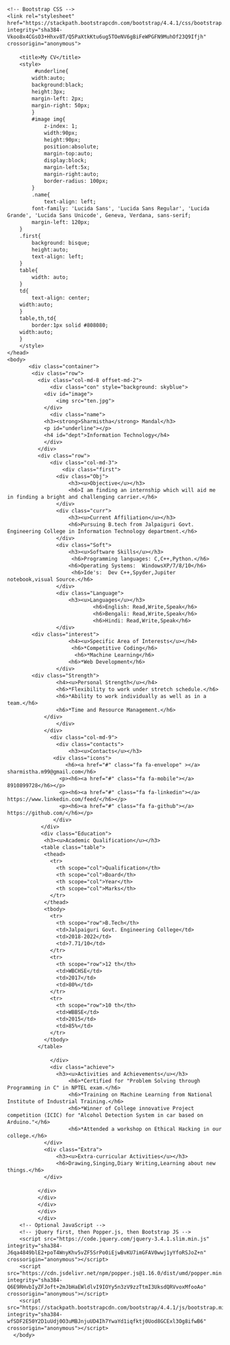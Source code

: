 <html>
    <head>
        <meta charset="utf-8">
    <!-- for-mobile-apps -->
<meta name="viewport" content="width=device-width, initial-scale=1">
<meta http-equiv="Content-Type" content="text/html; charset=utf-8" />
<meta name="keywords" content="Uselectronics Responsive web template, Bootstrap Web Templates, Flat Web Templates, Android Compatible web template, 
	SmartPhone Compatible web template, free web designs for Nokia, Samsung, LG, SonyEricsson, Motorola web design" />
<script type="application/x-javascript"> addEventListener("load", function() { setTimeout(hideURLbar, 0); }, false);
	function hideURLbar(){ window.scrollTo(0,1); } </script>
<!-- //for-mobile-apps -->
<!-- font-awesome icons -->
<link href="css/font-awesome.css" rel="stylesheet"> 
<!-- //font-awesome icons -->

    <!-- Bootstrap CSS -->
    <link rel="stylesheet" href="https://stackpath.bootstrapcdn.com/bootstrap/4.4.1/css/bootstrap.min.css" integrity="sha384-Vkoo8x4CGsO3+Hhxv8T/Q5PaXtkKtu6ug5TOeNV6gBiFeWPGFN9MuhOf23Q9Ifjh" crossorigin="anonymous">

        <title>My CV</title>
        <style>
             #underline{
            width:auto;
            background:black;
            height:3px;
            margin-left: 2px;
            margin-right: 50px;
            }
            #image img{
                z-index: 1;
                width:90px;
                height:90px;
                position:absolute;
                margin-top:auto;
                display:block;
                margin-left:5x;
                margin-right:auto;
                border-radius: 100px;
            }
            .name{
                text-align: left;
            font-family: 'Lucida Sans', 'Lucida Sans Regular', 'Lucida Grande', 'Lucida Sans Unicode', Geneva, Verdana, sans-serif;
            margin-left: 120px;
        }
        .first{
            background: bisque;
            height:auto;
            text-align: left;
        }
        table{
            width: auto;
        }
        td{
            text-align: center;
	    width:auto;
        }
        table,th,td{
            border:1px solid #808080;
	    width:auto;
        }
        </style>
    </head>
    <body>   
           <div class="container">
            <div class="row">
              <div class="col-md-8 offset-md-2">
                  <div class="con" style="background: skyblue">
                <div id="image">
                    <img src="ten.jpg">
                </div>
                  <div class="name">
                <h3><strong>Sharmistha</strong> Mandal</h3>
                <p id="underline"></p>
                <h4 id="dept">Information Technology</h4>
                </div>
              </div>
              <div class="row">
                  <div class="col-md-3">
                      <div class="first">
                    <div class="Obj">
                        <h3><u>Objective</u></h3>
                        <h6>I am finding an internship which will aid me in finding a bright and challenging carrier.</h6>
                    </div>
                    <div class="curr">
                        <h3><u>Current Affiliation</u></h3>
                        <h6>Pursuing B.tech from Jalpaiguri Govt. Engineering College in Information Technology department.</h6>
                    </div>
                    <div class="Soft">
                        <h3><u>Software Skills</u></h3>
                         <h6>Programming languages: C,C++,Python.</h6>
                        <h6>Operating Systems:  WindowsXP/7/8/10</h6>
                         <h6>Ide's:  Dev C++,Spyder,Jupiter notebook,visual Source.</h6>
                    </div>
                    <div class="Language">
                        <h3><u>Languages</u></h3>
                                <h6>English: Read,Write,Speak</h6>
                                <h6>Bengali: Read,Write,Speak</h6>
                                <h6>Hindi: Read,Write,Speak</h6>
                    </div>
		    <div class="interest">
                        <h4><u>Specific Area of Interests</u></h4>
                         <h6>*Competitive Coding</h6>
                          <h6>*Machine Learning</h6>
                        <h6>*Web Development</h6>
                    </div>
		    <div class="Strength">
                    <h4><u>Personal Strength</u></h4>
                    <h6>*Flexibility to work under stretch schedule.</h6>
                    <h6>*Ability to work individually as well as in a team.</h6>
                    <h6>*Time and Resource Management.</h6>
                </div>
                    </div>
                </div>
                  <div class="col-md-9">
                    <div class="contacts">
                        <h3><u>Contacts</u></h3>
                   <div class="icons">
                       <h6><a href="#" class="fa fa-envelope" ></a>  sharmistha.m99@gmail.com</h6>
                     <p><h6><a href="#" class="fa fa-mobile"></a>  8910899728</h6></p>
                     <p><h6><a href="#" class="fa fa-linkedin"></a> https://www.linkedin.com/feed/</h6></p>
                     <p><h6><a href="#" class="fa fa-github"></a>  https://github.com/</h6></p>
                   </div>
               </div>
               <div class="Education">
                <h3><u>Academic Qualification</u></h3>
               <table class="table">
                <thead>
                  <tr>
                    <th scope="col">Qualification</th>
                    <th scope="col">Board</th>
                    <th scope="col">Year</th>
                    <th scope="col">Marks</th>
                  </tr>
                </thead>
                <tbody>
                  <tr>
                    <th scope="row">B.Tech</th>
                    <td>Jalpaiguri Govt. Engineering College</td>
                    <td>2018-2022</td>
                    <td>7.71/10</td>
                  </tr>
                  <tr>
                    <th scope="row">12 th</th>
                    <td>WBCHSE</td>
                    <td>2017</td>
                    <td>80%</td>
                  </tr>
                  <tr>
                    <th scope="row">10 th</th>
                    <td>WBBSE</td>
                    <td>2015</td>
                    <td>85%</td>
                  </tr>
                </tbody>
              </table>

                  </div>
                  <div class="achieve">
                    <h3><u>Activities and Achievements</u></h3>
                        <h6>*Certified for "Problem Solving through Programming in C" in NPTEL exam.</h6>
                        <h6>*Training on Machine Learning from National Institute of Industrial Training.</h6>
                        <h6>*Winner of College innovative Project competition (ICIC) for "Alcohol Detection System in car based on Arduino."</h6>
                        <h6>*Attended a workshop on Ethical Hacking in our college.</h6>
                </div>
                <div class="Extra">
                    <h3><u>Extra-curricular Activities</u></h3>
                    <h6>Drawing,Singing,Diary Writing,Learning about new things.</h6>
                </div>
                
              </div>
              </div>
              </div>
              </div> 
              </div>   
        <!-- Optional JavaScript -->
        <!-- jQuery first, then Popper.js, then Bootstrap JS -->
        <script src="https://code.jquery.com/jquery-3.4.1.slim.min.js" integrity="sha384-J6qa4849blE2+poT4WnyKhv5vZF5SrPo0iEjwBvKU7imGFAV0wwj1yYfoRSJoZ+n" crossorigin="anonymous"></script>
        <script src="https://cdn.jsdelivr.net/npm/popper.js@1.16.0/dist/umd/popper.min.js" integrity="sha384-Q6E9RHvbIyZFJoft+2mJbHaEWldlvI9IOYy5n3zV9zzTtmI3UksdQRVvoxMfooAo" crossorigin="anonymous"></script>
        <script src="https://stackpath.bootstrapcdn.com/bootstrap/4.4.1/js/bootstrap.min.js" integrity="sha384-wfSDF2E50Y2D1uUdj0O3uMBJnjuUD4Ih7YwaYd1iqfktj0Uod8GCExl3Og8ifwB6" crossorigin="anonymous"></script>
      </body>
</html>
